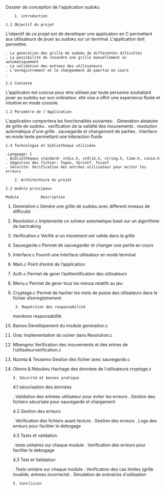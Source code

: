 Dossier de conception de l'application sudoku

        1. introduction

    1.1 Objectif du projet

L'objectif de ce projet est de develloper une application en C permettent aux utilisateurs de jouer au sudoku sur un terminal. L'application doit permettre:

    . La generation des grille de sudoku de differentes dificultés
    . La possibilité de resoudre une grille manuellement ou automatiquement
    . La validation des entrees des utilisateurs
    . L'enregistrement et le changenment de paertie en cours 
    . 

    1.2 Contexte

L'applicaton est concue pour etre utilisee par toute personne souhaitant jouer au sudoku sur son ordinateur. elle vise a offrir une experience fluide et intuitive en mode console. 

    1.3 Perimètre de l'Application

L'application comportera les fonctionalités suivantes:
    . Géneration aleatoire de grille de sudoku
    . verification de la validité des mouvements 
    . resolution automatique d'une grille
    . sauvegarde et changement de parties
    . interface en mode texte permettant une interaction fluide

    1.4 Technologie et bibliotheque utilisées 

    .Language: C
    . Bibliothèques standard: stdio.h, stdlib.h, string.h, time.h, conio.h
    . Ségestion des fichier: fopen, fprintf, fscanf
    . Sécurité: Verification des entrées utilisateur pour eviter les erreurs

        2. Architechture du projet

    2.1 module principaux

    Module          Description

1. Generation.c	    Génère une grille de sudoku avec different niveaux de difficulté

2. Resolution.c	    Implemente un solveur automatique basé sur un algorithme de bactraking

3. Verification.c	Verifie si un movement est valide dans la grille

4. Sauvegarde.c	    Permet de sauvegarder et changer une partie en cours

5. Interface.c	    Fournit une interface utilisateur en mode terminal

6. Main.c	        Point d’entré de l’application

7. Auth.c	        Permet de gerer l’authentification des utilisateurs

8. Menu.c	        Permet de gerer tous les menus relatifs au jeu

9. Cryptage.c	    Permet de hacher les mots de passe des utlisateurs dans le fichier d’enregistrement


        3. Repatition des responsabilité

    membres	            responsabilité

1.  Bamou	            Devellopement du module  generation.c

2.  Grac	            Implementation du solver dans Resolution.c

3.  Mbengmo	            Verification des mouvements et des entres de l’utilisateurverification.c 

4.  Nzonta & Tessemo	Gestion des fichier avec sauvegarde.c

5.  Obono & Ndoukeu	    Hachage des données de l’utilisateurs cryptage.c


        4. Sécurité et bonnes pratique

    4.1 sécurisation des données

    . Validation des entrees utilisateur pour eviter les erreurs 
    . Gestion des fichiers sécurisée pour sauvegarde et chargement

    4.2 Gestion des erreurs

    . Vérification des fichiers avant lecture
    . Gestion des erreurs
    . Logs des erreurs pour faciliter le debogage

    4.3 Tests et validation 

    . tests unitaires sur chaque module
    . Verification des erreurs pour faciliter le debogage

    4.3 Test et Validation

    . Tests unitaire sur chaque module
    . Verification des cas limites (grille invalide, entrees incorrecte)
    . Simulation de scénarios d'utilisation

        5. Conclision

